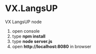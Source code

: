 # VX.LangsUP
VX LangsUP node

1. open console
2. type <b>npm install</b>
3. type <b>node server.js</b>
4. open <b>http://localhost:8080</b> in browser